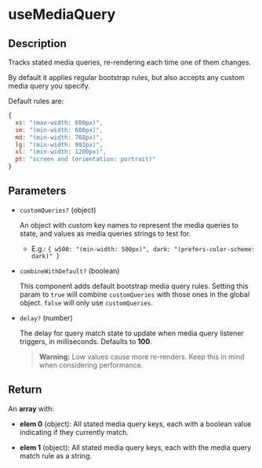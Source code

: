 # useMediaQuery

## Description

Tracks stated media queries, re-rendering each time one of them changes.

By default it applies regular bootstrap rules, but also accepts any custom media query you specify.

Default rules are:

```javascript
{
  xs: "(max-width: 600px)",
  sm: "(min-width: 600px)",
  md: "(min-width: 768px)",
  lg: "(min-width: 992px)",
  xl: "(min-width: 1200px)",
  pt: "screen and (orientation: portrait)"
}
```

## Parameters

- `customQueries?` (object)

  An object with custom key names to represent the media queries to state, and values as media queries strings to test for.

  - E.g.: `{ w500: "(min-width: 500px)", dark: "(prefers-color-scheme: dark)" }`

- `combineWithDefault?` (boolean)

  This component adds default bootstrap media query rules. Setting this param to `true` will combine `customQueries` with those ones in the global object. `false` will only use `customQueries`.

- `delay?` (number)

  The delay for query match state to update when media query listener triggers, in milliseconds. Defaults to **100**.

  > **Warning:** Low values cause more re-renders. Keep this in mind when considering performance.

## Return

An **array** with:

- **elem 0** (object): All stated media query keys, each with a boolean value indicating if they currently match.

- **elem 1** (object): All stated media query keys, each with the media query match rule as a string.
